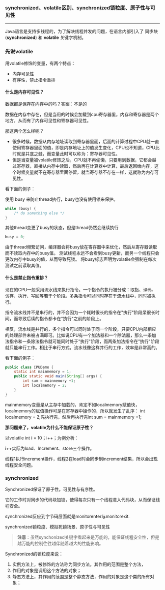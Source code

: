 ### synchronized、volatile区别、synchronized锁粒度、原子性与可见性

------

Java语言是支持多线程的，为了解决线程并发的问题，在语言内部引入了 同步块(**synchronized**) 和 **volatile** 关键字机制。

### 先说volatile

用volatile修饰的变量，有两个特点：

* 内存可见性
* 有序性，禁止指令重排



#### 什么是内存可见性？

数据都是保存在内存中的吗？答案：不是的

数据在内存中存在，但是当用的时候会加载到cpu寄存器里，内存和寄存器是两个地方，从而有了内存可见性和寄存器可见性。



那这两个怎么样呢？



* 很多时候，数据从内存地址读取到寄存器里面，后面的计算过程中CPU就一直使用寄存器里面的值，即是内存地址上的值发生变化，CPU也不知道，CPU此时就是井底之蛙，而变量此时可以称为：寄存器可见性。
* 但是当变量被volatile修饰之后，CPU就不再偷懒，只要用到数据，它都会越过寄存器，直接从内存中读取，然后再在计算器中计算，最后返回给内存，这个时候变量就不在寄存器里面停留，就当寄存器不存在一样，这就称为内存可见性。



看下面的例子：

使用 busy 来防止thread执行，busy也没有使用锁来保护。

```java
while (busy) {
	/* do something else */
}
```

其他thread变更了busy的状态，但是thread仍然会继续执行

```java
busy = 0;
```

由于thread频繁访问，编译器会将busy放在寄存器中来优化，然后从寄存器读取而不读取内存中的busy值。 测试线程永远不会看到busy更新，而另一个线程只会更改内存中busy的值，从而导致死锁。 将busy标志声明为volatile会强制在每次测试之前读取其值。



#### 什么是禁止指令重排？

现在的CPU一般采用流水线来执行指令。一个指令的执行被分成：取指、译码、访存、执行、写回等若干个阶段。多条指令可以同时存在于流水线中，同时被执行。

指令流水线并不是串行的，并不会因为一个耗时很长的指令在"执行"阶段呆很长时间，而导致后续的指令都卡在"执行"之前的阶段上。

相反，流水线是并行的，多个指令可以同时处于同一个阶段，只要CPU内部相应的处理部件未被占满即可。比如说CPU有一个加法器和一个除法器，那么一条加法指令和一条除法指令就可能同时处于"执行"阶段，而两条加法指令在"执行"阶段就只能串行工作。相比于串行方式，流水线像这样并行的工作，效率是非常高的。



看下面的例子：

```java
public class CPUDemo {
    static int mainmemory = 1;
    public static void main(String[] args) {
        int sum = mainmemory +1;
        int localmemory = 2;
    }
}
```

mainmemory变量是从主存中加载的，肯定不如localmemory赋值快，localmemory的赋值操作可是在寄存器中操作的，所以就发生了乱序：
int localmemory = 2;先执行完，然后再执行完int sum = mainmemory +1;



**那问题来了，volatile为什么不能保证原子性？**

以volatile int i = 10；i++；为例分析：

i++实际为load、Increment、store三个操作。

线程1执行increment操作，线程2在load时会同步到increment结果，所以会出现线程安全问题。



### synchronized

Synchronized保证了原子性，可见性与有序性。

它的工作时对同步的代码块加锁，使得每次只有一个线程进入代码块，从而保证线程安全。

synchronized反应到字节码层面就是monitorenter与monitorexit.

synchronized锁粒度、模拟死锁场景、原子性与可见性

>**注意**：虽然synchonized关键字看起来是万能的，能保证线程安全性，但是越万能的控制往往越伴随着越大的性能影响。

Synchronized的锁粒度来说：

1. 实例方法上，被修饰的方法称为同步方法，其作用的范围是整个方法，
2. 作用的对象是调用这个方法的对象；
3. 静态方法上，其作用的范围是整个静态方法，作用的对象是这个类的所有对象；

